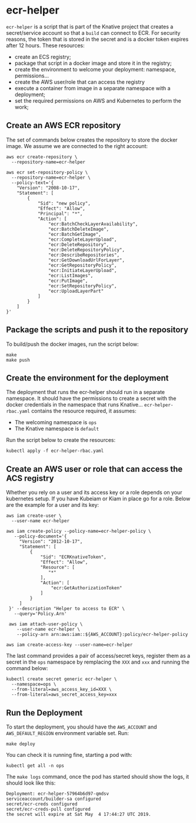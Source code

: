 # ecr-helper

`ecr-helper` is a script that is part of the Knative project that creates a
secret/service account so that a `build` can connect to ECR. For security
reasons, the token that is stored in the secret and is a docker token expires
after 12 hours. These resources:

- create an ECS registry;
- package that script in a docker image and store it in the registry;
- create the environment to welcome your deployment: namespace, permissions...
- create the AWS user/role that can access the registry
- execute a container from image in a separate namespace with a deployment;
- set the required permissions on AWS and Kubernetes to perform the work;

## Create an AWS ECR repository

The set of commands below creates the repository to store the docker
image. We assume we are connected to the right account:

```shell
aws ecr create-repository \
  --repository-name=ecr-helper

aws ecr set-repository-policy \
  --repository-name=ecr-helper \
  --policy-text='{
    "Version": "2008-10-17",
    "Statement": [
        {
            "Sid": "new policy",
            "Effect": "Allow",
            "Principal": "*",
            "Action": [
                "ecr:BatchCheckLayerAvailability",
                "ecr:BatchDeleteImage",
                "ecr:BatchGetImage",
                "ecr:CompleteLayerUpload",
                "ecr:DeleteRepository",
                "ecr:DeleteRepositoryPolicy",
                "ecr:DescribeRepositories",
                "ecr:GetDownloadUrlForLayer",
                "ecr:GetRepositoryPolicy",
                "ecr:InitiateLayerUpload",
                "ecr:ListImages",
                "ecr:PutImage",
                "ecr:SetRepositoryPolicy",
                "ecr:UploadLayerPart"
            ]
        }
    ]
}'
```

## Package the scripts and push it to the repository

To build/push the docker images, run the script below:

```shell
make
make push
```

## Create the environment for the deployment

The deployment that runs the ecr-helper should run in a separate namespace. It
should have the permissions to create a secret with the docker credentials in
the namespace that runs Knative... `ecr-helper-rbac.yaml` contains the
resource required, it assumes:

- The welcoming namespace is `ops`
- The Knative namespace is `default`

Run the script below to create the resources:

```shell
kubectl apply -f ecr-helper-rbac.yaml
```

## Create an AWS user or role that can access the ACS registry

Whether you rely on a user and its access key or a role depends on your
kubernetes setup. If you have Kubeiam or Kiam in place go for a role.
Below are the example for a user and its key:

```shell
aws iam create-user \
  --user-name ecr-helper

aws iam create-policy --policy-name=ecr-helper-policy \
   --policy-document='{
     "Version": "2012-10-17",
     "Statement": [
         {
             "Sid": "ECRKnativeToken",
             "Effect": "Allow",
             "Resource": [
                "*"
             ],
             "Action": [
                 "ecr:GetAuthorizationToken"
             ]
         }
     ]
 }' --description "Helper to access to ECR" \
   --query='Policy.Arn'

 aws iam attach-user-policy \
    --user-name ecr-helper \
    --policy-arn arn:aws:iam::${AWS_ACCOUNT}:policy/ecr-helper-policy

aws iam create-access-key --user-name=ecr-helper
```

The last command provides a pair of access/secret keys, register them as a
secret in the `ops` namespace by remplacing the `XXX` and `xxx` and running
the command below:

```shell
kubectl create secret generic ecr-helper \
  --namespace=ops \
  --from-literal=aws_access_key_id=XXX \
  --from-literal=aws_secret_access_key=xxx
```

## Run the Deployment

To start the deployment, you should have the `AWS_ACCOUNT` and
`AWS_DEFAULT_REGION` environment variable set. Run:

```shell
make deploy
```

You can check it is running fine, starting a pod with:

```shell
kubectl get all -n ops
```

The `make logs` command, once the pod has started should show the logs,
it should look like this:

```text
Deployment: ecr-helper-57964b6d97-qmdsv
serviceaccount/builder-sa configured
secret/ecr-creds configured
secret/ecr-creds-pull configured
the secret will expire at Sat May  4 17:44:27 UTC 2019.
```

